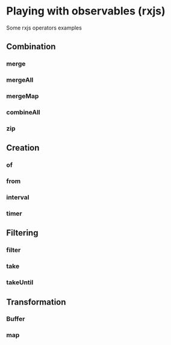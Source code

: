 # Playing with observables (rxjs)

Some rxjs operators examples 

## Combination
### merge
### mergeAll
### mergeMap
### combineAll
### zip

## Creation
### of
### from
### interval
### timer

## Filtering
### filter
### take
### takeUntil

## Transformation
### Buffer
### map


